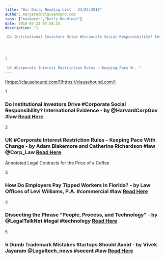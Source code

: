 ```yaml
---
title: "Our Daily Reading List - 23/05/2018"
author: margaret@clausehound.com
tags: ["margaret","Daily Readings"]
date: 2018-05-23 07:58:15
description: "1

 Do Institutional Investors Drive #Corporate Social Responsibility? International Evidence - by @HarvardCorpGov #law  Read Here

 


2

 UK #Corporate Interest Restriction Rules – Keeping Pace W..."
---
```


[https://clausehound.com/](https://clausehound.com/)

1

###  Do Institutional Investors Drive #Corporate Social Responsibility? International Evidence - by @HarvardCorpGov #law  [Read Here](https://corpgov.law.harvard.edu/2018/05/17/do-institutional-investors-drive-corporate-social-responsibility-international-evidence/)

 

2

###  UK #Corporate Interest Restriction Rules – Keeping Pace With Change - by Adam Blakemore and Catherine Richardson #law @Corp_Law [Read Here](http://www.mondaq.com/uk/x/702662/Corporate+Commercial+Law/UK+Corporate+Interest+Restriction+Rules+Keeping+Pace+With+Change)

Annotated Legal Contracts
for the Price of a Coffee

3

###  How Do Employers Pay Tipped Workers In Florida? - by Law Offices of Levi Williams, P.A. #commercial #law [Read Here](http://www.leviwilliamslaw.com/blog/2018/05/how-do-employers-pay-tipped-workers-in-florida.shtml)

 

4

###  Dissecting the Phrase “People, Process, and Technology” - by @LegalTalkNet #legal #technology [Read Here](https://legaltalknetwork.com/podcasts/kennedy-mighell-report/2018/05/dissecting-the-phrase-people-process-and-technology/)

 

5

###  5 Dumb Trademark Mistakes Startups Should Avoid - by Vivek Jayaram @Legaltech_news #socent #law [Read Here](https://www.law.com/legaltechnews/2018/05/17/5-dumb-trademark-mistakes-startups-should-avoid/)

 